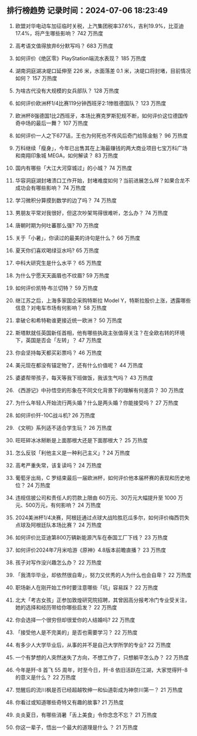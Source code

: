 
## 排行榜趋势 记录时间：2024-07-06 18:23:49
  
  1. 欧盟对华电动车加征临时关税，上汽集团税率37.6%，吉利19.9%，比亚迪17.4%，将产生哪些影响？ 742 万热度
    
  2. 高考语文值得放弃6分默写吗？ 683 万热度
    
  3. 如何评价《绝区零》PlayStation端流水表现？ 185 万热度
    
  4. 湖南洞庭湖决堤口延伸至 226 米，水面落差 0.1 米，决堤口将封堵，目前情况如何？ 157 万热度
    
  5. 为啥古代没有大规模的女兵部队？ 128 万热度
    
  6. 如何评价欧洲杯1/4比赛119分钟西班牙2:1惨胜德国队？ 123 万热度
    
  7. 欧洲杯8强德国1比2西班牙，本场比赛克罗斯犯规不断，如何评价这位德国传奇中场的最后一舞？ 107 万热度
    
  8. 如何评价一人之下677话，王也为何死也不传风后奇门给陈金魁？ 96 万热度
    
  9. 万科继续「瘦身」，今年已出售其在上海最赚钱的两大商业项目七宝万科广场和南翔印象城 MEGA，如何解读？ 83 万热度
    
  10. 国内有哪些「大江大河穿城过」的小城？ 74 万热度
    
  11. 华容洞庭湖封堵溃口工作开始，封堵难度如何？当前进展怎么样？如果合龙不成功会有哪些影响？ 74 万热度
    
  12. 学习微积分算摸到数学的边了吗？ 74 万热度
    
  13. 男朋友平常对我很好，但这次吵架骂得很难听，怎么办？ 74 万热度
    
  14. 唐朝时期为何吐蕃那么强? 70 万热度
    
  15. 关于「小暑」，你读过的最美的诗句是什么？ 66 万热度
    
  16. 夏天你们喜欢喝绿豆水吗? 65 万热度
    
  17. 中科大研究生是什么水平？ 65 万热度
    
  18. 为什么宁愿天天画眉也不纹眉? 59 万热度
    
  19. 如何评价凯特·布兰切特？ 59 万热度
    
  20. 继江苏之后，上海多家国企采购特斯拉 Model Y，特斯拉股价上涨，透露哪些信息？对电车市场有何影响？ 58 万热度
    
  21. 拿破仑和希特勒谁更接近统一欧洲？ 50 万热度
    
  22. 斯塔默就任英国新任首相，他有哪些执政主张值得关注？在全欧右转的环境下，英国是否会「左转」？ 47 万热度
    
  23. 你会坚持每天都买彩票吗？ 46 万热度
    
  24. 美元现在都没有锚定物了，还有什么价值呢？ 44 万热度
    
  25. 婆婆帮带孩子，每天等我下班做饭，我该生气吗？ 43 万热度
    
  26. 《西游记》中孙悟空的形象在不同文化背景下的理解有何差异？ 30 万热度
    
  27. 为什么年轻人开始流行两头婚？什么是两头婚？你能接受吗？ 27 万热度
    
  28. 如何评价歼-10C战斗机? 26 万热度
    
  29. 《文明》系列适不适合学生玩？ 26 万热度
    
  30. 旺旺碎冰冰掰断是上面那根大还是下面那根大？ 25 万热度
    
  31. 怎么反驳「利他主义是一种利己主义」? 24 万热度
    
  32. 高考严重失常，该复读吗？ 24 万热度
    
  33. 葡萄牙出局，C 罗结束最后一届欧洲杯，如何评价他本届杯赛的表现和历史地位？ 24 万热度
    
  34. 违规信披公司和责任人的罚款上限由 60万元、30万元大幅提升至 1000 万元、500万元，有何影响？ 24 万热度
    
  35. 2024美洲杯1/4决赛，阿根廷通过点球大战险胜厄瓜多尔，如何评价梅西罚失点球及阿根廷队本场比赛？ 24 万热度
    
  36. 如何评价比亚迪第800万辆新能源汽车在泰国工厂下线？ 23 万热度
    
  37. 如何评价2024年7月米哈游《原神》4.8版本前瞻直播？ 23 万热度
    
  38. 孩子对写作没兴趣怎么办？ 22 万热度
    
  39. 「我清华毕业，却依然很自卑」，努力又优秀的人为什么也会自卑？ 22 万热度
    
  40. 职场新人在刚开始工作时要注意哪些「坑」容易踩？ 22 万热度
    
  41. 北大「考古女孩」正参加敦煌研究院招聘，其曾因高分报考冷门专业受关注，她的选择和经历带给你哪些启发？ 22 万热度
    
  42. 你会选择一个很穷但却很爱你的人结婚吗? 22 万热度
    
  43. 「接受他人是不完美的」是否也需要学习？ 22 万热度
    
  44. 有多少人大学毕业后，从事的并不是自己大学所学的专业? 22 万热度
    
  45. 一个有梦想的人突然迷失了方向，不想工作了，只想躺平怎么办？ 22 万热度
    
  46. 今年是歼-8 首飞 55 周年，时至今日，歼-8 依旧活跃在江湖，大家觉得歼-8 的意义是什么？ 22 万热度
    
  47. 觉醒后的流川枫是否已经超越牧绅一和仙道彰成为神奈川第一？ 21 万热度
    
  48. 你看过或知道哪些奇特又有趣的故事? 21 万热度
    
  49. 炎炎夏日，有哪些消暑「舌上美食」令你念念不忘？ 21 万热度
    
  50. 你这一辈子，悟出一个最大的道理是什么 ？ 21 万热度
    